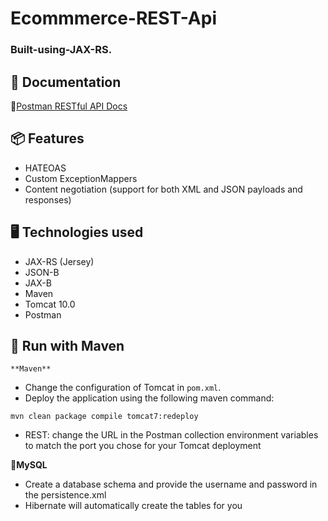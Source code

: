 # Ecommmerce-REST-Api
### Built-using-JAX-RS.

## 📃 Documentation
📧[Postman RESTful API Docs](https://documenter.getpostman.com/view/7632032/UyxdL9Jc)

## 📦 Features
* HATEOAS
* Custom ExceptionMappers
* Content negotiation (support for both XML and JSON payloads and responses)

## 🖥 Technologies used
* JAX-RS (Jersey)
* JSON-B
* JAX-B
* Maven
* Tomcat 10.0
* Postman

 ## 🚀 Run with Maven
    **Maven**
* Change the configuration of Tomcat in `pom.xml`. 
* Deploy the application using the following maven command:
 ```
mvn clean package compile tomcat7:redeploy
```
* REST: change the URL in the Postman collection environment variables to match the port you chose for your Tomcat deployment

**🐬MySQL**
* Create a database schema and provide the username and password in the persistence.xml
* Hibernate will automatically create the tables for you
